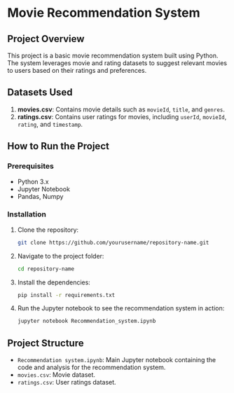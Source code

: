 # Movie Recommendation System

## Project Overview
This project is a basic movie recommendation system built using Python. The system leverages movie and rating datasets to suggest relevant movies to users based on their ratings and preferences.

## Datasets Used
1. **movies.csv**: Contains movie details such as `movieId`, `title`, and `genres`.
2. **ratings.csv**: Contains user ratings for movies, including `userId`, `movieId`, `rating`, and `timestamp`.

## How to Run the Project

### Prerequisites
- Python 3.x
- Jupyter Notebook
- Pandas, Numpy

### Installation
1. Clone the repository:
    ```bash
    git clone https://github.com/yourusername/repository-name.git
    ```
2. Navigate to the project folder:
    ```bash
    cd repository-name
    ```
3. Install the dependencies:
    ```bash
    pip install -r requirements.txt
    ```

4. Run the Jupyter notebook to see the recommendation system in action:
    ```bash
    jupyter notebook Recommendation_system.ipynb
    ```

## Project Structure
- `Recommendation system.ipynb`: Main Jupyter notebook containing the code and analysis for the recommendation system.
- `movies.csv`: Movie dataset.
- `ratings.csv`: User ratings dataset.
